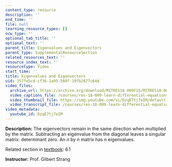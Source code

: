 ```yaml
---
content_type: resource
description: ''
end_time: ''
file: null
learning_resource_types: []
ocw_type: ''
optional_tab_title: ''
optional_text: ''
parent_title: Eigenvalues and Eigenvectors
parent_type: SupplementalResourceSection
related_resources_text: ''
resource_index_text: ''
resourcetype: Video
start_time: ''
title: Eigenvalues and Eigenvectors
uid: 357fe5cd-cf36-1a95-588f-19fb2677c64d
video_files:
  archive_url: https://archive.org/download/MITRES18-009F15/MITRES18-009F15_6_1_EigenvaluesEigenvectors_300k.mp4
  video_captions_file: /courses/res-18-009-learn-differential-equations-up-close-with-gilbert-strang-and-cleve-moler-fall-2015/98a67e1ae30d56f5a70a80f62178caf7_DzqE7tj7eIM.vtt
  video_thumbnail_file: https://img.youtube.com/vi/DzqE7tj7eIM/default.jpg
  video_transcript_file: /courses/res-18-009-learn-differential-equations-up-close-with-gilbert-strang-and-cleve-moler-fall-2015/8fcdda1802586cd5919dfbee323dc2fb_DzqE7tj7eIM.pdf
video_metadata:
  youtube_id: DzqE7tj7eIM
---
```


**Description:** The eigenvectors remain in the same direction when multiplied by the matrix. Subtracting an eigenvalue from the diagonal leaves a singular matrix: determinant zero. An _n_ by _n_ matrix has _n_ eigenvalues.

Related section in [textbook](http://www-math.mit.edu/~gs/dela/): 6.1

**Instructor:** Prof. Gilbert Strang

